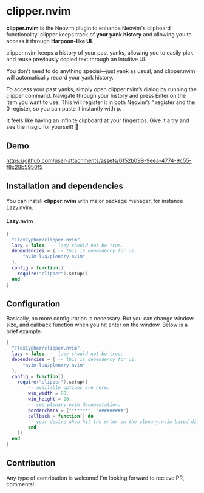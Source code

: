 # clipper.nvim
**clipper.nvim** is the Neovim plugin to enhance Neovim's clipboard functionality.
clipper keeps track of **your yank history** and allowing you to access it through **Harpoon-like UI**.

clipper.nvim keeps a history of your past yanks, allowing you to easily pick and reuse previously copied text through an intuitive UI.

You don’t need to do anything special—just yank as usual, and clipper.nvim will automatically record your yank history.

To access your past yanks, simply open clipper.nvim’s dialog by running the clipper command. 
Navigate through your history and press Enter on the item you want to use. This will register it in both Neovim’s " register and the 0 register, so you can paste it instantly with p.

It feels like having an infinite clipboard at your fingertips. Give it a try and see the magic for yourself! 🚀



## Demo

https://github.com/user-attachments/assets/0152b099-9eea-4774-9c55-f8c28b5950f5



## Installation and dependencies
You can install **clipper.nvim** with major package manager, for instance Lazy.nvim.
#### Lazy.nvim ####
```lua
{
  "TlexCypher/clipper.nvim",
  lazy = false, -- lazy should not be true.
  dependencies = { -- this is dependency for ui.
      "nvim-lua/plenary.nvim"
  },
  config = function()
    require("clipper").setup()
  end
}

```
## Configuration
Basically, no more configuration is necessary.
But you can change window size, and callback function when you hit enter on the window.
Below is a brief example.

```lua
{
  "TlexCypher/clipper.nvim",
  lazy = false, -- lazy should not be true.
  dependencies = { -- this is dependency for ui.
      "nvim-lua/plenary.nvim"
  },
  config = function()
    require("clipper").setup({
        -- available options are here.
        win_width = 80,
        win_height = 20,
        -- see plenary.nvim documentation.
        borderchars = {"******", "#########"}
        callback = function() do
        -- your desire when hit the enter on the plenary.nvim based dialog.
        end
    })
  end
}
```

## Contribution
Any type of contribution is welcome!
I'm looking forward to recieve PR, comments!

